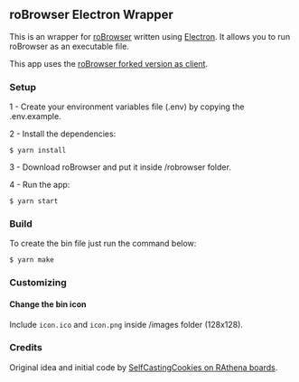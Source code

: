 ## roBrowser Electron Wrapper

This is an wrapper for [roBrowser](www.robrowser.com) written using [Electron](www.electronjs.org). It allows you to run roBrowser as an executable file.

This app uses the [roBrowser forked version as client](https://github.com/wjrosa/Ragna.roBrowser).

### Setup

1 - Create your environment variables file (.env) by copying the .env.example.

2 - Install the dependencies:

````shell script
$ yarn install
````
3 - Download roBrowser and put it inside /robrowser folder.

4 - Run the app:
````shell script
$ yarn start
````

### Build

To create the bin file just run the command below:
````shell script
$ yarn make
````

### Customizing

#### Change the bin icon

Include `icon.ico` and `icon.png` inside /images folder (128x128).

### Credits

Original idea and initial code by [SelfCastingCookies on RAthena boards](https://rathena.org/board/topic/115212-guide-create-your-own-custom-ragnar%C3%B6k-online-client-for-windows-linux-and-macos/).

